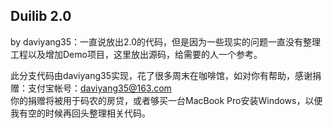 ## Duilib 2.0
by daviyang35：一直说放出2.0的代码，但是因为一些现实的问题一直没有整理工程以及增加Demo项目，这里放出源码，给需要的人一个参考。

此分支代码由daviyang35实现，花了很多周末在咖啡馆，如对你有帮助，感谢捐赠：支付宝帐号：daviyang35@163.com  
你的捐赠将被用于码农的房贷，或者够买一台MacBook Pro安装Windows，以便我有空的时候再回头整理相关代码。